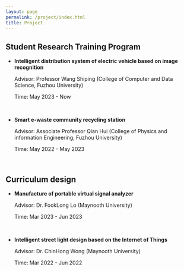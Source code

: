 ```yaml
---
layout: page
permalink: /project/index.html
title: Project
---
```



## Student Research Training Program

- **Intelligent distribution system of electric vehicle based on image recognition**

  Advisor: Professor Wang Shiping (College of Computer and Data Science, Fuzhou University)

  Time: May 2023 - Now

<br>

- **Smart e-waste community recycling station**
  
  Advisor: Associate Professor Qian Hui (College of Physics and information Engineering, Fuzhou University)

  Time: May 2022 - May 2023

<br>

## Curriculum design

- **Manufacture of portable virtual signal analyzer**

  Advisor: Dr. FookLong Lo (Maynooth University)

  Time: Mar 2023 - Jun 2023

<br>

- **Intelligent street light design based on the Internet of Things**
  
  Advisor: Dr. ChinHong Wong (Maynooth University)

  Time: Mar 2022 - Jun 2022
  
<br>
